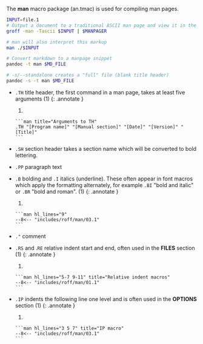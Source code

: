The **man** macro package (an.tmac) is used for compiling man pages.

```sh
INPUT=file.1
# Output a document to a traditional ASCII man page and view it in the system's man pager.
groff -man -Tascii $INPUT | $MANPAGER

# man will also interpret this markup
man ./$INPUT

# Convert markdown to a manpage snippet
pandoc -t man $MD_FILE

# -s/--standalone creates a "full" file (blank title header)
pandoc -s -t man $MD_FILE
```

-   `.TH` title header, the first command in a man page, takes at least five arguments (1)
    {: .annotate }

    1.  

        ```man title="Arguments to TH"
        .TH "[Program name]" "[Manual section]" "[Date]" "[Version]" "[Title]"
        ```

-   `.SH` section header takes a section name which will be converted to bold lettering.

-   `.PP` paragraph text

-   `.B` bolding and `.I` italics (underline). 
    These often appear in font macros which apply the formatting alternately, for example `.BI` "bold and italic" or `.BR` "bold and roman". (1)
    {: .annotate }

    1.  

        ```man hl_lines="9"
        --8<-- "includes/roff/man/03.1"
        ```


-   `."` comment

-   `.RS` and .`RE` relative indent start and end, often used in the **FILES** section (1)
    {: .annotate }

    1.  

        ```man hl_lines="5-7 9-11" title="Relative indent macros"
        --8<-- "includes/roff/man/01.1"
        ```

-   `.IP` indents the following line one level and is often used in the **OPTIONS** section (1)
    {: .annotate }

    1.  

        ```man hl_lines="3 5 7" title="IP macro"
        --8<-- "includes/roff/man/03.1"
        ```
